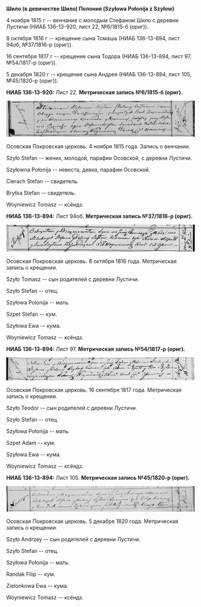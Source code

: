 **Шило (в девичестве Шило) Полония (Szyłowa Połonija z Szyłow)**

4 ноября 1815 г -- венчание с молодым Стефаном Шило с деревни Лустичи
(НИАБ 136-13-920, лист 22, №6/1815-б (ориг)).

8 октября 1816 г -- крещение сына Томаша (НИАБ 136-13-894, лист 94об,
№37/1816-р (ориг)).

16 сентября 1817 г -- крещение сына Тодора (НИАБ 136-13-894, лист 97,
№54/1817-р (ориг)).

5 декабря 1820 г -- крещение сына Андрея (НИАБ 136-13-894, лист 105,
№45/1820-р (ориг)).

**НИАБ 136-13-920:** Лист 22. **Метрическая запись №6/1815-б (ориг).**

![](./media/25e987097e0cf1adf6fa57df3e08216ee241317c.png)

Осовская Покровская церковь. 4 ноября 1815 года. Запись о венчании.

Szyło Stefan -- жених, молодой, парафии Осовской, с деревни Лустичи.

Szyłowna Połonija -- невеста, девка, парафии Осовской.

Cierach Stefan -- свидетель.

Brytka Stefan -- свидетель.

Woyniewicz Tomasz -- ксёндз.

**НИАБ 136-13-894:** Лист 94об. **Метрическая запись №37/1816-р
(ориг).**

![](./media/eba16b061387f7781f4990e199008041f30532cc.png)

Осовская Покровская церковь. 8 октября 1816 года. Метрическая запись о
крещении.

Szyło Tomasz -- сын родителей с деревни Лустичи.

Szyło Stefan -- отец.

Szyłowa Polonija -- мать.

Szpet Stefan -- кум.

Szyłowa Ewa -- кума.

Woyniewicz Tomasz -- ксёндз.

**НИАБ 136-13-894:** Лист 97. **Метрическая запись №54/1817-р (ориг).**

![](./media/3068be15c87e1881650233d5dc9a062ee8c4cc56.png)

Осовская Покровская церковь. 16 сентября 1817 года. Метрическая запись о
крещении.

Szyło Teodor -- сын родителей с деревни Лустичи.

Szyło Stefan -- отец.

Szyłowa Połonija -- мать.

Szpet Adam -- кум.

Szyłowa Ewa -- кума.

Woyniewicz Tomasz -- ксёндз.

**НИАБ 136-13-894:** Лист 105. **Метрическая запись №45/1820-р (ориг).**

![](./media/29bfe6111a4c84cdc9f148b6d27b8b3d8fdb7a2c.png)

Осовская Покровская церковь. 5 декабря 1820 года. Метрическая запись о
крещении.

Szyło Andrzey -- сын родителей с деревни Лустичи.

Szyło Stefan -- отец.

Szyłowa Połonija -- мать.

Randak Filip -- кум.

Zielonkowa Ewa -- кума.

Woyniewicz Tomasz -- ксёндз.
